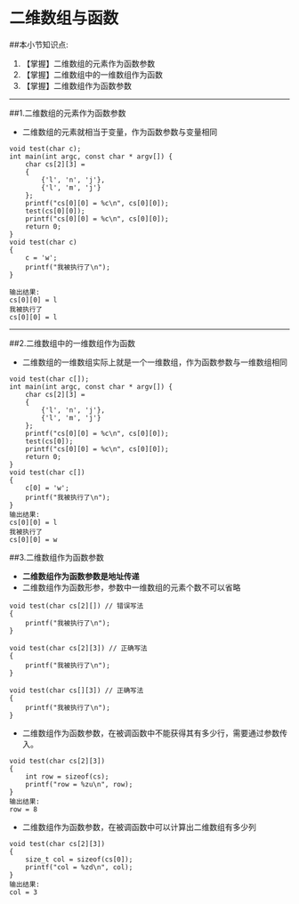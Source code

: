 # 二维数组与函数

##本小节知识点:
1. 【掌握】二维数组的元素作为函数参数
2. 【掌握】二维数组中的一维数组作为函数
3. 【掌握】二维数组作为函数参数

---


##1.二维数组的元素作为函数参数
- 二维数组的元素就相当于变量，作为函数参数与变量相同

```
void test(char c);
int main(int argc, const char * argv[]) {
    char cs[2][3] =
    {
        {'l', 'n', 'j'},
        {'l', 'm', 'j'}
    };
    printf("cs[0][0] = %c\n", cs[0][0]);
    test(cs[0][0]);
    printf("cs[0][0] = %c\n", cs[0][0]);
    return 0;
}
void test(char c)
{
    c = 'w';
    printf("我被执行了\n");
}

输出结果:
cs[0][0] = l
我被执行了
cs[0][0] = l
```
---

##2.二维数组中的一维数组作为函数
- 二维数组的一维数组实际上就是一个一维数组，作为函数参数与一维数组相同

```
void test(char c[]);
int main(int argc, const char * argv[]) {
    char cs[2][3] =
    {
        {'l', 'n', 'j'},
        {'l', 'm', 'j'}
    };
    printf("cs[0][0] = %c\n", cs[0][0]);
    test(cs[0]);
    printf("cs[0][0] = %c\n", cs[0][0]);
    return 0;
}
void test(char c[])
{
    c[0] = 'w';
    printf("我被执行了\n");
}
输出结果:
cs[0][0] = l
我被执行了
cs[0][0] = w
```
##3.二维数组作为函数参数
- **二维数组作为函数参数是地址传递**
- 二维数组作为函数形参，参数中一维数组的元素个数不可以省略

```
void test(char cs[2][]) // 错误写法
{
    printf("我被执行了\n");
}

void test(char cs[2][3]) // 正确写法
{
    printf("我被执行了\n");
}

void test(char cs[][3]) // 正确写法
{
    printf("我被执行了\n");
}

```

- 二维数组作为函数参数，在被调函数中不能获得其有多少行，需要通过参数传入。

```
void test(char cs[2][3])
{
    int row = sizeof(cs);
    printf("row = %zu\n", row);
}
输出结果:
row = 8
```

- 二维数组作为函数参数，在被调函数中可以计算出二维数组有多少列

```
void test(char cs[2][3])
{
    size_t col = sizeof(cs[0]);
    printf("col = %zd\n", col);
}
输出结果:
col = 3
```


